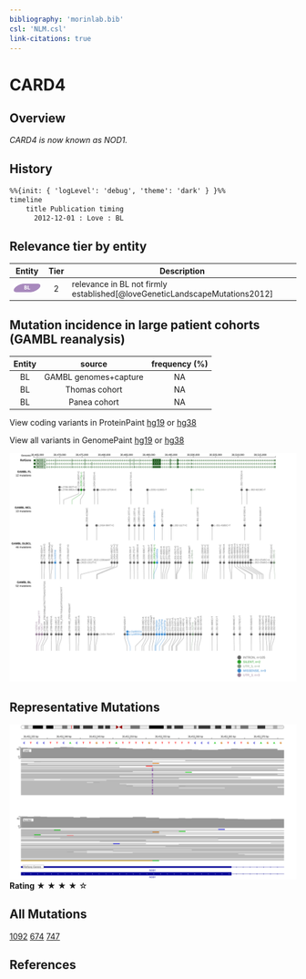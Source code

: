 ```yaml
---
bibliography: 'morinlab.bib'
csl: 'NLM.csl'
link-citations: true
---
```

# CARD4

## Overview
*CARD4 is now known as NOD1.*

## History

```mermaid
%%{init: { 'logLevel': 'debug', 'theme': 'dark' } }%%
timeline
    title Publication timing
      2012-12-01 : Love : BL
```

## Relevance tier by entity

|Entity|Tier|Description                           |
|:------:|:----:|--------------------------------------|
|![BL](images/icons/BL_tier2.png)    |2   |relevance in BL not firmly established[@loveGeneticLandscapeMutations2012]|

## Mutation incidence in large patient cohorts (GAMBL reanalysis)

|Entity|source               |frequency (%)|
|:------:|:---------------------:|:-------------:|
|BL    |GAMBL genomes+capture|NA           |
|BL    |Thomas cohort        |NA           |
|BL    |Panea cohort         |NA           |


View coding variants in ProteinPaint [hg19](https://morinlab.github.io/LLMPP/GAMBL/CARD4_protein.html)  or [hg38](https://morinlab.github.io/LLMPP/GAMBL/CARD4_protein_hg38.html)

View all variants in GenomePaint [hg19](https://morinlab.github.io/LLMPP/GAMBL/CARD4.html)  or [hg38](https://morinlab.github.io/LLMPP/GAMBL/CARD4_hg38.html)

![](images/proteinpaint/CARD4.svg)

<!-- ORIGIN: loveGeneticLandscapeMutations2012 -->
<!-- BL: loveGeneticLandscapeMutations2012 -->

## Representative Mutations

![](primary/Love_CARD4.svg)
**Rating**
&starf; &starf; &starf; &starf; &star;


## All Mutations

[1092](https://www.bcgsc.ca/downloads/morinlab/GAMBL/Love/1092_reports.html)
[674](https://www.bcgsc.ca/downloads/morinlab/GAMBL/Love/674_reports.html)
[747](https://www.bcgsc.ca/downloads/morinlab/GAMBL/Love/747_reports.html)

## References

